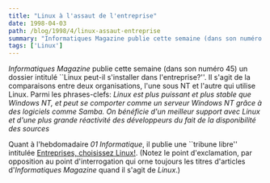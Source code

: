 ```yaml
---
title: "Linux à l'assaut de l'entreprise"
date: 1998-04-03
path: /blog/1998/4/linux-assaut-entreprise
summary: "Informatiques Magazine publie cette semaine (dans son numéro 45) un dossier intitulé ``Linux peut-il s'installer dans l'entreprise?''."
tags: ['Linux']
---
```


<P><EM>Informatiques Magazine</EM> publie cette semaine (dans son numéro 45)
un dossier intitulé ``Linux peut-il s'installer dans l'entreprise?''. Il
s'agit de la comparaisons entre deux organisations, l'une sous NT et
l'autre qui utilise Linux. Parmi les phrases-clefs: <EM>Linux est
plus puissant et plus stable que Windows NT, et peut se comporter
comme un serveur Windows NT grâce à des logiciels comme Samba. On bénéficie
d'un meilleur support avec Linux et d'une plus grande réactivité des
développeurs du fait de la disponibilité des sources</EM>
</P>

<P>
Quant à l'hebdomadaire <EM>01 Informatique</EM>, il publie une ``tribune
libre'' intitulée <A HREF="http://www.aful.org/publi/articles/01-info-1.html">Entreprises, choisissez Linux!</A>.
(Notez le point d'exclamation, par opposition au point d'interrogation
qui orne toujours les titres d'articles d'<EM>Informatiques Magazine</EM>
quand il s'agit de <EM>Linux</EM>.)
</P>


